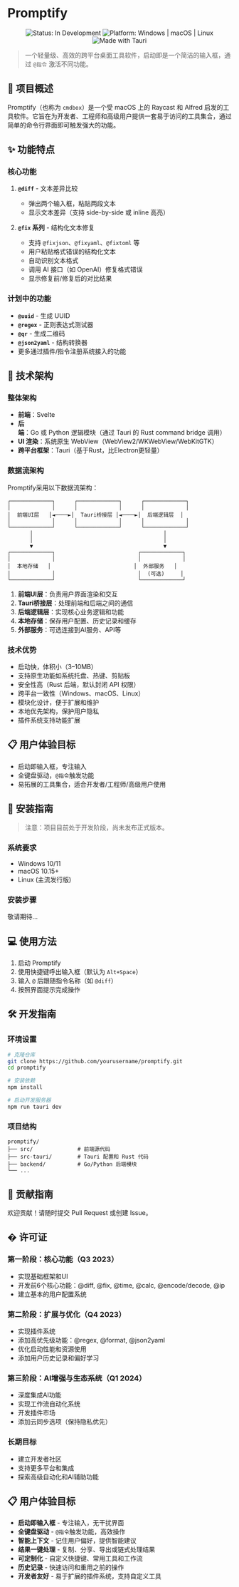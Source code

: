 # Promptify

<p align="center">
  <img src="https://img.shields.io/badge/Status-In%20Development-yellow" alt="Status: In Development">
  <img src="https://img.shields.io/badge/Platform-Windows%20%7C%20macOS%20%7C%20Linux-blue" alt="Platform: Windows | macOS | Linux">
  <img src="https://img.shields.io/badge/Made%20with-Tauri-blueviolet" alt="Made with Tauri">
</p>

> 一个轻量级、高效的跨平台桌面工具软件，启动即是一个简洁的输入框，通过 `@指令` 激活不同功能。

## 📖 项目概述

Promptify（也称为 `cmdbox`）是一个受 macOS 上的 Raycast 和 Alfred 启发的工具软件。它旨在为开发者、工程师和高级用户提供一套易于访问的工具集合，通过简单的命令行界面即可触发强大的功能。

## ✨ 功能特点

### 核心功能

1. **`@diff`** - 文本差异比较
   - 弹出两个输入框，粘贴两段文本
   - 显示文本差异（支持 side-by-side 或 inline 高亮）

2. **`@fix` 系列** - 结构化文本修复
   - 支持 `@fixjson`、`@fixyaml`、`@fixtoml` 等
   - 用户粘贴格式错误的结构化文本
   - 自动识别文本格式
   - 调用 AI 接口（如 OpenAI）修复格式错误
   - 显示修复前/修复后的对比结果

### 计划中的功能

- **`@uuid`** - 生成 UUID
- **`@regex`** - 正则表达式测试器
- **`@qr`** - 生成二维码
- **`@json2yaml`** - 结构转换器
- 更多通过插件/指令注册系统接入的功能

## 🔧 技术架构

### 整体架构

- **前端**：Svelte
- **后端**：Go 或 Python 逻辑模块（通过 Tauri 的 Rust command bridge 调用）
- **UI 渲染**：系统原生 WebView（WebView2/WKWebView/WebKitGTK）
- **跨平台框架**：Tauri（基于Rust，比Electron更轻量）

### 数据流架构

Promptify采用以下数据流架构：

```
┌─────────────┐      ┌─────────────┐      ┌─────────────┐
│             │      │             │      │             │
│  前端UI层   │◄────►│  Tauri桥接层 │◄────►│  后端逻辑层  │
│             │      │             │      │             │
└─────────────┘      └─────────────┘      └─────────────┘
       │                                         │
       │                                         │
       ▼                                         ▼
┌─────────────┐                          ┌─────────────┐
│             │                          │             │
│  本地存储   │                          │  外部服务   │
│             │                          │  (可选)     │
└─────────────┘                          └─────────────┘
```

1. **前端UI层**：负责用户界面渲染和交互
2. **Tauri桥接层**：处理前端和后端之间的通信
3. **后端逻辑层**：实现核心业务逻辑和功能
4. **本地存储**：保存用户配置、历史记录和缓存
5. **外部服务**：可选连接到AI服务、API等

### 技术优势

- 启动快，体积小（3–10MB）
- 支持原生功能如系统托盘、热键、剪贴板
- 安全性高（Rust 后端，默认封闭 API 权限）
- 跨平台一致性（Windows、macOS、Linux）
- 模块化设计，便于扩展和维护
- 本地优先架构，保护用户隐私
- 插件系统支持功能扩展

## 📋 用户体验目标

- 启动即输入框，专注输入
- 全键盘驱动，`@指令`触发功能
- 易拓展的工具集合，适合开发者/工程师/高级用户使用

## 🚀 安装指南

> 注意：项目目前处于开发阶段，尚未发布正式版本。

### 系统要求

- Windows 10/11
- macOS 10.15+
- Linux (主流发行版)

### 安装步骤

敬请期待...

## 💻 使用方法

1. 启动 Promptify
2. 使用快捷键呼出输入框（默认为 `Alt+Space`）
3. 输入 `@` 后跟随指令名称（如 `@diff`）
4. 按照界面提示完成操作

## 🛠️ 开发指南

### 环境设置

```bash
# 克隆仓库
git clone https://github.com/yourusername/promptify.git
cd promptify

# 安装依赖
npm install

# 启动开发服务器
npm run tauri dev
```

### 项目结构

```
promptify/
├── src/              # 前端源代码
├── src-tauri/        # Tauri 配置和 Rust 代码
├── backend/          # Go/Python 后端模块
└── ...
```

## 🤝 贡献指南

欢迎贡献！请随时提交 Pull Request 或创建 Issue。

## � 许可证

### 第一阶段：核心功能（Q3 2023）
- 实现基础框架和UI
- 开发前6个核心功能：@diff, @fix, @time, @calc, @encode/decode, @ip
- 建立基本的用户配置系统

### 第二阶段：扩展与优化（Q4 2023）
- 实现插件系统
- 添加高优先级功能：@regex, @format, @json2yaml
- 优化启动性能和资源使用
- 添加用户历史记录和偏好学习

### 第三阶段：AI增强与生态系统（Q1 2024）
- 深度集成AI功能
- 实现工作流自动化系统
- 开发插件市场
- 添加云同步选项（保持隐私优先）

### 长期目标
- 建立开发者社区
- 支持更多平台和集成
- 探索高级自动化和AI辅助功能

## 📋 用户体验目标

- **启动即输入框** - 专注输入，无干扰界面
- **全键盘驱动** - `@指令`触发功能，高效操作
- **智能上下文** - 记住用户偏好，提供智能建议
- **结果一键处理** - 复制、分享、导出或链式处理结果
- **可定制化** - 自定义快捷键、常用工具和工作流
- **历史记录** - 快速访问和重用之前的操作
- **开发者友好** - 易于扩展的插件系统，支持自定义工具
